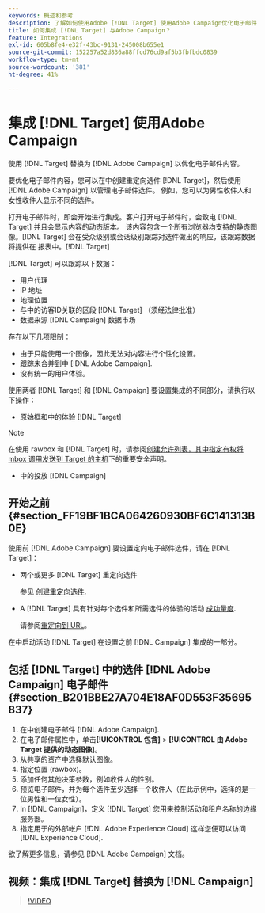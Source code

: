 ```yaml
---
keywords: 概述和参考
description: 了解如何使用Adobe [!DNL Target] 使用Adobe Campaign优化电子邮件内容。
title: 如何集成 [!DNL Target] 与Adobe Campaign？
feature: Integrations
exl-id: 605b8fe4-e32f-43bc-9131-245008b655e1
source-git-commit: 152257a52d836a88ffcd76cd9af5b3fbfbdc0839
workflow-type: tm+mt
source-wordcount: '381'
ht-degree: 41%

---
```


# 集成 [!DNL Target] 使用Adobe Campaign

使用 [!DNL Target] 替换为 [!DNL Adobe Campaign] 以优化电子邮件内容。

要优化电子邮件内容，您可以在中创建重定向选件 [!DNL Target]，然后使用 [!DNL Adobe Campaign] 以管理电子邮件选件。 例如，您可以为男性收件人和女性收件人显示不同的选件。

打开电子邮件时，即会开始进行集成。客户打开电子邮件时，会致电 [!DNL Target] 并且会显示内容的动态版本。 该内容包含一个所有浏览器均支持的静态图像。[!DNL Target] 会在受众级别或会话级别跟踪对选件做出的响应，该跟踪数据将提供在 报表中。[!DNL Target]

[!DNL Target] 可以跟踪以下数据：

* 用户代理
* IP 地址
* 地理位置
* 与中的访客ID关联的区段 [!DNL Target] （须经法律批准）
* 数据来源 [!DNL Campaign] 数据市场

存在以下几项限制：

* 由于只能使用一个图像，因此无法对内容进行个性化设置。
* 跟踪未合并到中 [!DNL Adobe Campaign].
* 没有统一的用户体验。

使用两者 [!DNL Target] 和 [!DNL Campaign] 要设置集成的不同部分，请执行以下操作：

* 原始框和中的体验 [!DNL Target]

>[!NOTE]
>
>在使用 rawbox 和 [!DNL Target] 时，请参阅[创建允许列表，其中指定有权将 mbox 调用发送到 Target 的主机](/help/main/administrating-target/hosts.md#allowlist)下的重要安全声明。

* 中的投放 [!DNL Campaign]

## 开始之前 {#section_FF19BF1BCA064260930BF6C141313B0E}

使用前 [!DNL Adobe Campaign] 要设置定向电子邮件选件，请在 [!DNL Target]：

* 两个或更多 [!DNL Target] 重定向选件

   参见 [创建重定向选件](/help/main/c-experiences/c-manage-content/offer-redirect.md).

* A [!DNL Target] 具有针对每个选件和所需选件的体验的活动 [成功量度](/help/main/c-activities/r-success-metrics/success-metrics.md).

   请参阅[重定向到 URL](/help/main/c-experiences/c-visual-experience-composer/redirect-offer.md)。

在中启动活动 [!DNL Target] 在设置之前 [!DNL Campaign] 集成的一部分。

## 包括 [!DNL Target] 中的选件 [!DNL Adobe Campaign] 电子邮件 {#section_B201BBE27A704E18AF0D553F35695837}

1. 在中创建电子邮件 [!DNL Adobe Campaign].
1. 在电子邮件属性中，单击&#x200B;**[!UICONTROL 包含]** > **[!UICONTROL 由 Adobe Target 提供的动态图像]**。
1. 从共享的资产中选择默认图像。
1. 指定位置 (rawbox)。
1. 添加任何其他决策参数，例如收件人的性别。
1. 预览电子邮件，并为每个选件至少选择一个收件人（在此示例中，选择的是一位男性和一位女性）。
1. In [!DNL Campaign]，定义 [!DNL Target] 您用来控制活动和租户名称的边缘服务器。
1. 指定用于的外部帐户 [!DNL Adobe Experience Cloud] 这样您便可以访问 [!DNL Experience Cloud].

欲了解更多信息，请参见 [!DNL Adobe Campaign] 文档。

## 视频：集成 [!DNL Target] 替换为 [!DNL Campaign]

>[!VIDEO](https://video.tv.adobe.com/v/35149)
